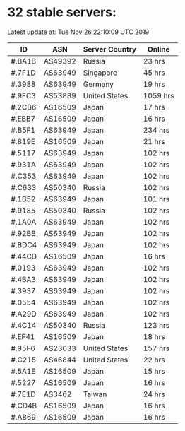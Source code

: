 # 32 stable servers:

Latest update at: Tue Nov 26 22:10:09 UTC 2019

| ID | ASN | Server Country | Online |
| -- | --- | -------------- | ------ |
| #.BA1B | AS49392 | Russia | 23 hrs |
| #.7F1D | AS63949 | Singapore | 45 hrs |
| #.3988 | AS63949 | Germany | 19 hrs |
| #.9FC3 | AS53889 | United States | 1059 hrs |
| #.2CB6 | AS16509 | Japan | 17 hrs |
| #.EBB7 | AS16509 | Japan | 16 hrs |
| #.B5F1 | AS63949 | Japan | 234 hrs |
| #.819E | AS16509 | Japan | 21 hrs |
| #.5117 | AS63949 | Japan | 102 hrs |
| #.931A | AS63949 | Japan | 102 hrs |
| #.C353 | AS63949 | Japan | 102 hrs |
| #.C633 | AS50340 | Russia | 102 hrs |
| #.1B52 | AS63949 | Japan | 101 hrs |
| #.9185 | AS50340 | Russia | 102 hrs |
| #.1A0A | AS63949 | Japan | 102 hrs |
| #.92BB | AS63949 | Japan | 102 hrs |
| #.BDC4 | AS63949 | Japan | 102 hrs |
| #.44CD | AS16509 | Japan | 16 hrs |
| #.0193 | AS63949 | Japan | 102 hrs |
| #.4BA3 | AS63949 | Japan | 102 hrs |
| #.3937 | AS63949 | Japan | 102 hrs |
| #.0554 | AS63949 | Japan | 102 hrs |
| #.A29D | AS63949 | Japan | 102 hrs |
| #.4C14 | AS50340 | Russia | 123 hrs |
| #.EF41 | AS16509 | Japan | 18 hrs |
| #.95F6 | AS23033 | United States | 157 hrs |
| #.C215 | AS46844 | United States | 22 hrs |
| #.5A1E | AS16509 | Japan | 15 hrs |
| #.5227 | AS16509 | Japan | 16 hrs |
| #.7E1D | AS3462 | Taiwan | 24 hrs |
| #.CD4B | AS16509 | Japan | 16 hrs |
| #.A869 | AS16509 | Japan | 16 hrs |

